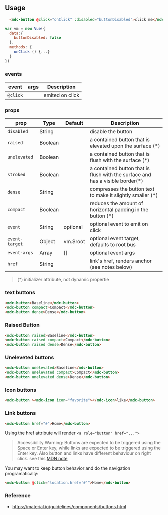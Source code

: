 ## Usage

```html
  <mdc-button @click="onClick" :disabled="buttonDisabled">click me</mdc-button>
```

```javascript
var vm = new Vue({
  data:{
    buttonDisabled: false
  },
  methods: {
    onClick () {...} 
  }
})
```

### events

| event | args | Description |
|-------|------|-------------|
|`@click`||emited on click |


### props

| prop | Type | Default | Description |
|-------|------|---------|-------------|
|`disabled`|String|| disable the button |
|`raised`| Boolean|| a contained button that is elevated upon the surface  (*)|
|`unelevated`| Boolean|| a contained button that is flush with the surface (*)|
|`stroked`| Boolean|| a contained button that is flush with the surface and has a visible border(*)|
|`dense`| String||  compresses the button text to make it slightly smaller (*)|
|`compact`| Boolean|| reduces the amount of horizontal padding in the button (*)|
|`event`|String| optional | optional event to emit on click  |
|`event-target`|Object| vm.$root | optional event target, defaults to root bus |
|`event-args`|Array| [] | optional event args |
|`href`|String|| link's href, renders anchor (see notes below) | 

> (*) initializer attribute, not dynamic propertie

### text buttons

```html
<mdc-button>Baseline</mdc-button>
<mdc-button compact>Compact</mdc-button>
<mdc-button dense>Dense</mdc-button>
```

### Raised Button

```html
<mdc-button raised>Baseline</mdc-button>
<mdc-button raised compact>Compact</mdc-button>
<mdc-button raised dense>Dense</mdc-button>
```

### Uneleveted buttons

```html
<mdc-button unelevated>Baseline</mdc-button>
<mdc-button unelevated compact>Compact</mdc-button>
<mdc-button unelevated dense>Dense</mdc-button>
```

### Icon buttons

```html
<mdc-button ><mdc-icon icon="favorite"></mdc-icon>like</mdc-button>
```

### Link buttons

```html
<mdc-button href="#">Home</mdc-button>
```

Using the href attribute will render `<a role="button" href="...">`

> Accessibility Warning:
> Buttons are expected to be triggered using the Space or Enter key, 
> while links are expected to be triggered using the Enter key. 
> Also button and links have different behaviour on right click.
> see this [MDN note](https://developer.mozilla.org/en-US/docs/Web/Accessibility/ARIA/ARIA_Techniques/Using_the_button_role#Keyboard_and_focus)

You may want to keep button behavior and do the navigation programatically:

```html
<mdc-button @click="location.href='#'">Home</mdc-button>
``` 

### Reference
- <https://material.io/guidelines/components/buttons.html>

